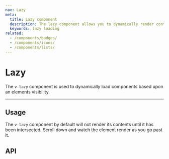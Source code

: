 ```yaml
---
nav: Lazy
meta:
  title: Lazy component
  description: The lazy component allows you to dynamically render content based upon the user's viewport.
  keywords: lazy loading
related:
  - /components/badges/
  - /components/icons/
  - /components/lists/
---
```


# Lazy

The `v-lazy` component is used to dynamically load components based upon an elements visibility.

<!-- ![Lazy Entry](https://cdn.vuetifyjs.com/docs/images/components-temp/v-lazy/v-lazy-entry.png) -->

---

## Usage

The `v-lazy` component by default will not render its contents until it has been intersected. Scroll down and watch the element render as you go past it.

<example file="v-lazy/usage" />

<entry />

## API

<api-inline />
